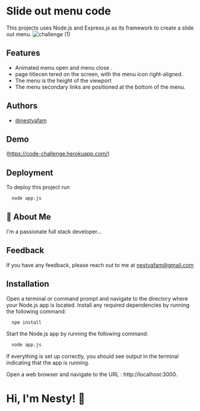 
# Slide out menu code 

This projects uses Node.js and Express.js as its framework to create a slide out menu.
![challenge (1)](https://user-images.githubusercontent.com/40389927/232876165-b00cf081-4915-44de-8368-50d56b82c7ba.jpg)


## Features

 - Animated menu open and menu close .
 - page titlecen tered on the screen, with the menu icon right-aligned.
 - The menu is the height of the viewport
 - The menu secondary links are positioned at the bottom of the menu.



## Authors

- [@nestyafam](https://github.com/nestyafam/Nesty-Uwadi-afam-Code-challenge)


## Demo

(https://code-challenge.herokuapp.com/)


## Deployment

To deploy this project run

```bash
  node app.js
```


## 🚀 About Me
I'm a passionate full stack developer...


## Feedback

If you have any feedback, please reach out to me at nestyafam@gmail.com


## Installation

Open a terminal or command prompt and navigate to the directory where your Node.js app is located.
Install any required dependencies by running the following command:


```bash
  npm install
```
    
Start the Node.js app by running the following command:
```bash
  node app.js
```
If everything is set up correctly, you should see output in the terminal indicating that the  app is running.

Open a web browser and navigate to the URL : http://localhost:3000.
# Hi, I'm Nesty! 👋


